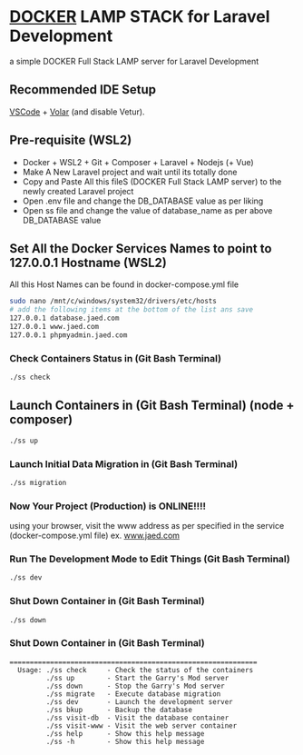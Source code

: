 # [DOCKER](https://docs.docker.com/get-started/get-docker/) LAMP STACK for Laravel Development
a simple DOCKER Full Stack LAMP server for Laravel Development  

## Recommended IDE Setup

[VSCode](https://code.visualstudio.com/) + [Volar](https://marketplace.visualstudio.com/items?itemName=Vue.volar) (and disable Vetur).

## Pre-requisite (WSL2)
* Docker + WSL2 + Git + Composer + Laravel + Nodejs (+ Vue)
* Make A New Laravel project and wait until its totally done
* Copy and Paste All this fileS (DOCKER Full Stack LAMP server) to the newly created Laravel project
* Open .env file and change the DB_DATABASE value as per liking
* Open ss file and change the value of database_name as per above DB_DATABASE value

## Set All the Docker Services Names to point to 127.0.0.1 Hostname (WSL2)
All this Host Names can be found in docker-compose.yml file

```sh
sudo nano /mnt/c/windows/system32/drivers/etc/hosts
# add the following items at the bottom of the list ans save
127.0.0.1 database.jaed.com
127.0.0.1 www.jaed.com
127.0.0.1 phpmyadmin.jaed.com
```

### Check Containers Status in (Git Bash Terminal)

```sh
./ss check
```

## Launch Containers in  (Git Bash Terminal) (node + composer)

```sh
./ss up
```

### Launch Initial Data Migration in  (Git Bash Terminal)

```sh
./ss migration
```

### Now Your Project (Production) is ONLINE!!!!
using your browser, visit the www address as per specified in the service (docker-compose.yml file)
ex. www.jaed.com

### Run The Development Mode to Edit Things  (Git Bash Terminal)

```sh
./ss dev
```

### Shut Down Container in  (Git Bash Terminal)

```sh
./ss down
```

### Shut Down Container in  (Git Bash Terminal)

    =============================================================
      Usage: ./ss check     - Check the status of the containers
             ./ss up        - Start the Garry's Mod server
             ./ss down      - Stop the Garry's Mod server
             ./ss migrate   - Execute database migration
             ./ss dev       - Launch the development server
             ./ss bkup      - Backup the database
             ./ss visit-db  - Visit the database container
             ./ss visit-www - Visit the web server container
             ./ss help      - Show this help message
             ./ss -h        - Show this help message